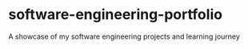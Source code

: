 # software-engineering-portfolio
A showcase of my software engineering projects and learning journey

